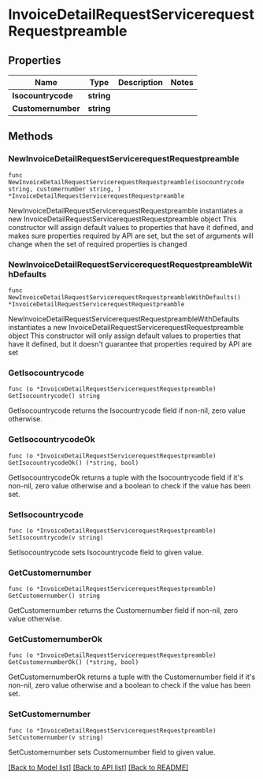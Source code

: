 # InvoiceDetailRequestServicerequestRequestpreamble

## Properties

Name | Type | Description | Notes
------------ | ------------- | ------------- | -------------
**Isocountrycode** | **string** |  | 
**Customernumber** | **string** |  | 

## Methods

### NewInvoiceDetailRequestServicerequestRequestpreamble

`func NewInvoiceDetailRequestServicerequestRequestpreamble(isocountrycode string, customernumber string, ) *InvoiceDetailRequestServicerequestRequestpreamble`

NewInvoiceDetailRequestServicerequestRequestpreamble instantiates a new InvoiceDetailRequestServicerequestRequestpreamble object
This constructor will assign default values to properties that have it defined,
and makes sure properties required by API are set, but the set of arguments
will change when the set of required properties is changed

### NewInvoiceDetailRequestServicerequestRequestpreambleWithDefaults

`func NewInvoiceDetailRequestServicerequestRequestpreambleWithDefaults() *InvoiceDetailRequestServicerequestRequestpreamble`

NewInvoiceDetailRequestServicerequestRequestpreambleWithDefaults instantiates a new InvoiceDetailRequestServicerequestRequestpreamble object
This constructor will only assign default values to properties that have it defined,
but it doesn't guarantee that properties required by API are set

### GetIsocountrycode

`func (o *InvoiceDetailRequestServicerequestRequestpreamble) GetIsocountrycode() string`

GetIsocountrycode returns the Isocountrycode field if non-nil, zero value otherwise.

### GetIsocountrycodeOk

`func (o *InvoiceDetailRequestServicerequestRequestpreamble) GetIsocountrycodeOk() (*string, bool)`

GetIsocountrycodeOk returns a tuple with the Isocountrycode field if it's non-nil, zero value otherwise
and a boolean to check if the value has been set.

### SetIsocountrycode

`func (o *InvoiceDetailRequestServicerequestRequestpreamble) SetIsocountrycode(v string)`

SetIsocountrycode sets Isocountrycode field to given value.


### GetCustomernumber

`func (o *InvoiceDetailRequestServicerequestRequestpreamble) GetCustomernumber() string`

GetCustomernumber returns the Customernumber field if non-nil, zero value otherwise.

### GetCustomernumberOk

`func (o *InvoiceDetailRequestServicerequestRequestpreamble) GetCustomernumberOk() (*string, bool)`

GetCustomernumberOk returns a tuple with the Customernumber field if it's non-nil, zero value otherwise
and a boolean to check if the value has been set.

### SetCustomernumber

`func (o *InvoiceDetailRequestServicerequestRequestpreamble) SetCustomernumber(v string)`

SetCustomernumber sets Customernumber field to given value.



[[Back to Model list]](../README.md#documentation-for-models) [[Back to API list]](../README.md#documentation-for-api-endpoints) [[Back to README]](../README.md)


